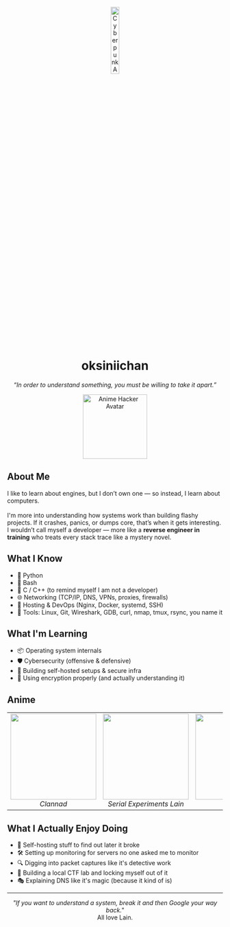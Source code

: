 <p align="center">
  <img src="https://media.tenor.com/RYGLfSXNIRIAAAAi/frieren.gif" width="20%" alt="Cyberpunk Anime Banner">
</p>

<h1 align="center">oksiniichan</h1>
<p align="center"><em>“In order to understand something, you must be willing to take it apart.”</em></p>

<p align="center">
  <img src="https://i.imgur.com/YOUR_PFP_IMAGE.gif" width="150" alt="Anime Hacker Avatar">
</p>

<h2>About Me</h2>

<p>
I like to learn about engines, but I don’t own one — so instead, I learn about computers.  
<br><br>
I'm more into understanding how systems work than building flashy projects. If it crashes, panics, or dumps core, that’s when it gets interesting. I wouldn’t call myself a developer — more like a <strong>reverse engineer in training</strong> who treats every stack trace like a mystery novel.
</p>

<h2>What I Know</h2>
<ul>
  <li>🧪 Python</li>
  <li>🐚 Bash</li>
  <li>💾 C / C++ (to remind myself I am not a developer)</li>
  <li>🌐 Networking (TCP/IP, DNS, VPNs, proxies, firewalls)</li>
  <li>🧱 Hosting & DevOps (Nginx, Docker, systemd, SSH)</li>
  <li>🧠 Tools: Linux, Git, Wireshark, GDB, curl, nmap, tmux, rsync, you name it</li>
</ul>

<h2>What I'm Learning</h2>

<ul>
  <li>📦 Operating system internals</li>
  <li>🛡️ Cybersecurity (offensive & defensive)</li>
  <li>📡 Building self-hosted setups & secure infra</li>
  <li>🔐 Using encryption properly (and actually understanding it)</li>
</ul>

<h2>Anime</h2>

<table>
  <tr>
    <td align="center">
      <img src="https://media1.tenor.com/m/pPv1Z8y1b7cAAAAC/anime-quotes.gif" width="200"><br>
      <em>Clannad</em>
    </td>
    <td align="center">
      <img src="https://media1.tenor.com/m/O8k-DvUjaeEAAAAC/lain-dance.gif" width="200"><br>
      <em>Serial Experiments Lain</em>
    </td>
    <td align="center">
      <img src="https://media1.tenor.com/m/02W15aatjTgAAAAd/gintama-slap.gif" width="200"><br>
      <em>Gintama</em>
    </td>
  </tr>
</table>

<h2>What I Actually Enjoy Doing</h2>

<ul>
  <li>📡 Self-hosting stuff to find out later it broke</li>
  <li>🛠️ Setting up monitoring for servers no one asked me to monitor</li>
  <li>🔍 Digging into packet captures like it's detective work</li>
  <li>🚧 Building a local CTF lab and locking myself out of it</li>
  <li>🎭 Explaining DNS like it's magic (because it kind of is)</li>
</ul>

<hr>

<p align="center">
  <em>"If you want to understand a system, break it and then Google your way back."</em><br>
  All love Lain.
</p>
